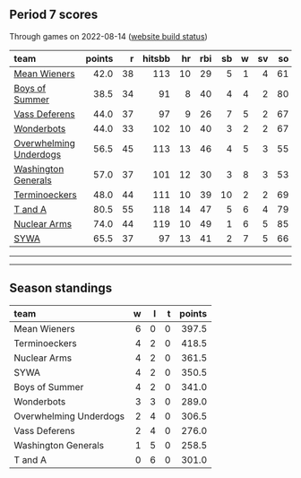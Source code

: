 

## Period 7 scores

Through games on 2022-08-14 ([website build status](https://github.com/brian-bot/pl-site/actions))


|team                                              | points|  r| hitsbb| hr| rbi| sb|  w| sv| so|   era|  whip|
|:-------------------------------------------------|------:|--:|------:|--:|---:|--:|--:|--:|--:|-----:|-----:|
|[Mean Wieners](./meanwieners)                     |   42.0| 38|    113| 10|  29|  5|  1|  4| 61| 4.245| 1.283|
|[Boys of Summer](./boysofsummer)                  |   38.5| 34|     91|  8|  40|  4|  4|  2| 80| 3.682| 1.215|
|[Vass Deferens](./vassdeferens)                   |   44.0| 37|     97|  9|  26|  7|  5|  2| 67| 3.617| 1.062|
|[Wonderbots](./wonderbots)                        |   44.0| 33|    102| 10|  40|  3|  2|  2| 67| 3.452| 0.986|
|[Overwhelming Underdogs](./overwhelmingunderdogs) |   56.5| 45|    113| 13|  46|  4|  5|  3| 55| 4.154| 1.278|
|[Washington Generals](./washingtongenerals)       |   57.0| 37|    101| 12|  30|  3|  8|  3| 53| 1.464| 0.976|
|[Terminoeckers](./terminoeckers)                  |   48.0| 44|    111| 10|  39| 10|  2|  2| 69| 3.897| 1.330|
|[T and A](./tanda)                                |   80.5| 55|    118| 14|  47|  5|  6|  4| 79| 3.375| 1.173|
|[Nuclear Arms](./nucleararms)                     |   74.0| 44|    119| 10|  49|  1|  6|  5| 85| 2.775| 1.150|
|[SYWA](./sywa)                                    |   65.5| 37|     97| 13|  41|  2|  7|  5| 66| 2.505| 0.912|

* * *
* * *

## Season standings


|team                   |  w|  l|  t| points|
|:----------------------|--:|--:|--:|------:|
|Mean Wieners           |  6|  0|  0|  397.5|
|Terminoeckers          |  4|  2|  0|  418.5|
|Nuclear Arms           |  4|  2|  0|  361.5|
|SYWA                   |  4|  2|  0|  350.5|
|Boys of Summer         |  4|  2|  0|  341.0|
|Wonderbots             |  3|  3|  0|  289.0|
|Overwhelming Underdogs |  2|  4|  0|  306.5|
|Vass Deferens          |  2|  4|  0|  276.0|
|Washington Generals    |  1|  5|  0|  258.5|
|T and A                |  0|  6|  0|  301.0|


